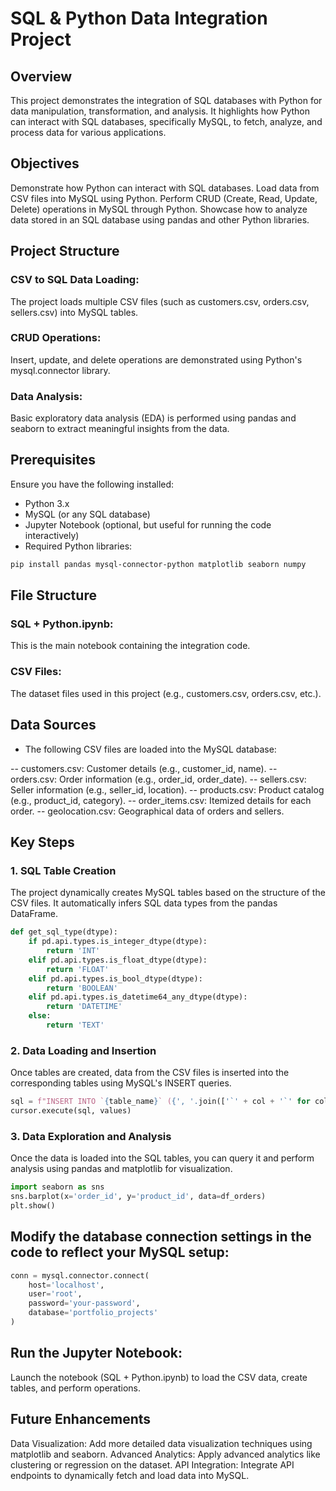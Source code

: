 # SQL & Python Data Integration Project
## Overview
This project demonstrates the integration of SQL databases with Python for data manipulation, transformation, and analysis. It highlights how Python can interact with SQL databases, specifically MySQL, to fetch, analyze, and process data for various applications.

## Objectives
Demonstrate how Python can interact with SQL databases.
Load data from CSV files into MySQL using Python.
Perform CRUD (Create, Read, Update, Delete) operations in MySQL through Python.
Showcase how to analyze data stored in an SQL database using pandas and other Python libraries.

## Project Structure
### CSV to SQL Data Loading:
The project loads multiple CSV files (such as customers.csv, orders.csv, sellers.csv) into MySQL tables.
### CRUD Operations: 
Insert, update, and delete operations are demonstrated using Python's mysql.connector library.
### Data Analysis: 
Basic exploratory data analysis (EDA) is performed using pandas and seaborn to extract meaningful insights from the data.

## Prerequisites
Ensure you have the following installed:

- Python 3.x
- MySQL (or any SQL database)
- Jupyter Notebook (optional, but useful for running the code interactively)
- Required Python libraries:

``` bash
pip install pandas mysql-connector-python matplotlib seaborn numpy
```
## File Structure
### SQL + Python.ipynb: 
This is the main notebook containing the integration code.
### CSV Files: 
The dataset files used in this project (e.g., customers.csv, orders.csv, etc.).
## Data Sources
- The following CSV files are loaded into the MySQL database:

-- customers.csv: Customer details (e.g., customer_id, name).
-- orders.csv: Order information (e.g., order_id, order_date).
-- sellers.csv: Seller information (e.g., seller_id, location).
-- products.csv: Product catalog (e.g., product_id, category).
-- order_items.csv: Itemized details for each order.
-- geolocation.csv: Geographical data of orders and sellers.

## Key Steps
### 1. SQL Table Creation
The project dynamically creates MySQL tables based on the structure of the CSV files. It automatically infers SQL data types from the pandas DataFrame.

``` python
def get_sql_type(dtype):
    if pd.api.types.is_integer_dtype(dtype):
        return 'INT'
    elif pd.api.types.is_float_dtype(dtype):
        return 'FLOAT'
    elif pd.api.types.is_bool_dtype(dtype):
        return 'BOOLEAN'
    elif pd.api.types.is_datetime64_any_dtype(dtype):
        return 'DATETIME'
    else:
        return 'TEXT'
```
### 2. Data Loading and Insertion
Once tables are created, data from the CSV files is inserted into the corresponding tables using MySQL's INSERT queries.

``` python
sql = f"INSERT INTO `{table_name}` ({', '.join(['`' + col + '`' for col in df.columns])}) VALUES ({', '.join(['%s'] * len(row))})"
cursor.execute(sql, values)
```

### 3. Data Exploration and Analysis
Once the data is loaded into the SQL tables, you can query it and perform analysis using pandas and matplotlib for visualization.

``` python
import seaborn as sns
sns.barplot(x='order_id', y='product_id', data=df_orders)
plt.show()
```

## Modify the database connection settings in the code to reflect your MySQL setup:
``` python
conn = mysql.connector.connect(
    host='localhost',
    user='root',
    password='your-password',
    database='portfolio_projects'
)
```

## Run the Jupyter Notebook: 
Launch the notebook (SQL + Python.ipynb) to load the CSV data, create tables, and perform operations.

## Future Enhancements
Data Visualization: Add more detailed data visualization techniques using matplotlib and seaborn.
Advanced Analytics: Apply advanced analytics like clustering or regression on the dataset.
API Integration: Integrate API endpoints to dynamically fetch and load data into MySQL.
